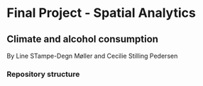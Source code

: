 # Final Project - Spatial Analytics

## Climate and alcohol consumption
By Line STampe-Degn Møller and Cecilie Stilling Pedersen

### Repository structure

